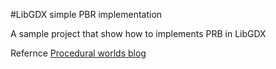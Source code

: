 #LibGDX simple PBR implementation

A sample project that show how to implements PRB in LibGDX

Refernce [Procedural worlds blog](http://www.pworld.cloud)
